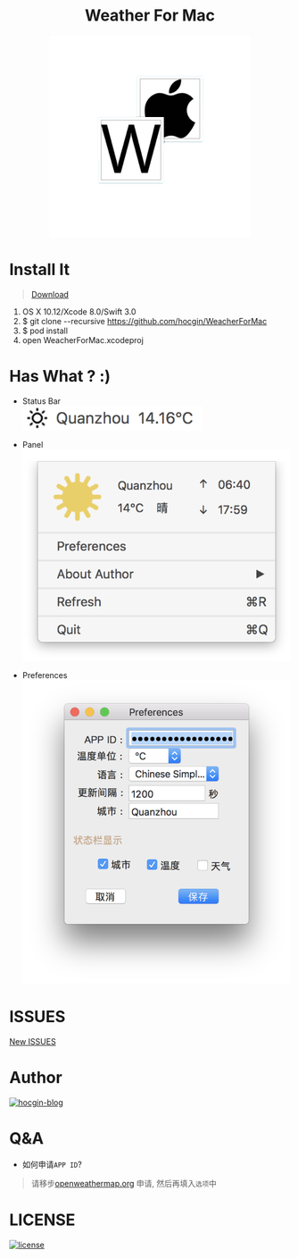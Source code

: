 <h1 align="center">Weather For Mac</h1>
<p align="center"><img src="screenshots/weather-macOS.png"/></p>

# Install It
> [Download](https://github.com/hocgin/WeatherForMac/releases)

1. OS X 10.12/Xcode 8.0/Swift 3.0
2. $ git clone --recursive https://github.com/hocgin/WeacherForMac
3. $ pod install
4. open WeacherForMac.xcodeproj

# Has What ? :)
- Status Bar  
![image](screenshots/2.png)

- Panel   
![image](screenshots/1.png)

- Preferences  
![image](screenshots/3.png)

# ISSUES
[New ISSUES](https://github.com/hocgin/WeatherForMac/issues/new)

# Author
[![hocgin-blog](https://img.shields.io/badge/hocgin-blog-blue.svg)](http://hocg.in)


# Q&A
- 如何申请`APP ID`?  
> 请移步[openweathermap.org](https://home.openweathermap.org/api_keys) 申请, 然后再填入`选项`中

# LICENSE
[![license](https://img.shields.io/github/license/mashape/apistatus.svg?style=flat-square)](/LICENSE)
